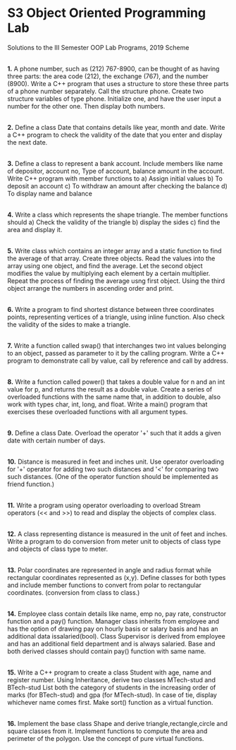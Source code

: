 # S3 Object Oriented Programming Lab

Solutions to the III Semester OOP Lab Programs, 2019 Scheme <br /><br />

**1.** A phone number, such as (212) 767-8900, can be thought of as having three parts: the area code (212), the exchange (767), and the number (8900). Write a C++ program that uses a structure to store these three parts of a phone number separately. Call the structure phone. Create two structure variables of type phone. Initialize one, and have the user input a number for the other one. Then display both numbers.<br /><br />

**2.** Define a class Date that contains details like year, month and date. Write a C++ program to check the validity of the date that you enter and display the next date.<br /><br />

**3.** Define a class to represent a bank account. Include members like name of depositor, account no, Type of account, balance amount in the account. Write C++ program with member functions to a) Assign initial values b) To deposit an account c) To withdraw an amount after checking the balance d) To display name and balance <br /><br />

**4.** Write a class which represents the shape triangle. The member functions should a) Check the validity of the triangle b) display the sides c) find the area and display it.<br /><br />

**5.** Write class which contains an integer array and a static function to find the average of that array. Create three objects. Read the values into the array using one object, and find the average. Let the second object modifies the value by multiplying each element by a certain multiplier. Repeat the process of finding the average usng first object. Using the third object arrange the numbers in ascending order and print. <br /><br />

**6.** Write a program to find shortest distance between three coordinates points, representing vertices of a triangle, using inline function. Also check the validity of the sides to make a triangle. <br /><br />

**7.** Write a function called swap() that interchanges two int values belonging to an object, passed as parameter to it by the calling program. Write a C++ program to demonstrate call by value, call by reference and call by address. <br /><br />

**8.** Write a function called power() that takes a double value for n and an int value for p, and returns the result as a double value. Create a series of overloaded functions with the same name that, in addition to double, also work with types char, int, long, and float. Write a main() program that exercises these overloaded functions with all argument types. <br /><br />

**9.** Define a class Date. Overload the operator '+' such that it adds a given date with certain number of days. <br /><br />

**10.** Distance is measured in feet and inches unit. Use operator overloading for '+' operator for adding two such distances and '<' for comparing two such distances. (One of the operator function should be implemented as friend function.) <br /><br />

**11.** Write a program using operator overloading to overload Stream operators (<< and >>) to read and display the objects of complex class. <br /><br />

**12.** A class representing distance is measured in the unit of feet and inches. Write a program to do conversion from meter unit to objects of class type and objects of class type to meter. <br /><br />

**13.** Polar coordinates are represented in angle and radius format while rectangular coordinates represented as (x,y). Define classes for both types and include member functions to convert from polar to rectangular coordinates. (conversion from class to class.) <br /><br />

**14.** Employee class contain details like name, emp no, pay rate, constructor function and a pay() function. Manager class inherits from employee and has the option of drawing pay on hourly basis or salary basis and has an additional data issalaried(bool). Class Supervisor is derived from employee and has an additional field department and is always salaried. Base and both derived classes should contain pay() function with same name. <br /><br />

**15.** Write a C++ program to create a class Student with age, name and register number. Using Inheritance, derive two classes MTech-stud and BTech-stud List both the category of students in the increasing order of marks (for BTech-stud) and gpa (for MTech-stud). In case of tie, display whichever name comes first. Make sort() function as a virtual function. <br /><br />

**16.** Implement the base class Shape and derive triangle,rectangle,circle and square classes from it. Implement functions to compute the area and perimeter of the polygon. Use the concept of pure virtual functions. <br /><br />
